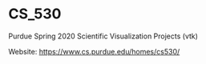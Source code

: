 # CS_530

Purdue Spring 2020 Scientific Visualization Projects (vtk)

Website: https://www.cs.purdue.edu/homes/cs530/
